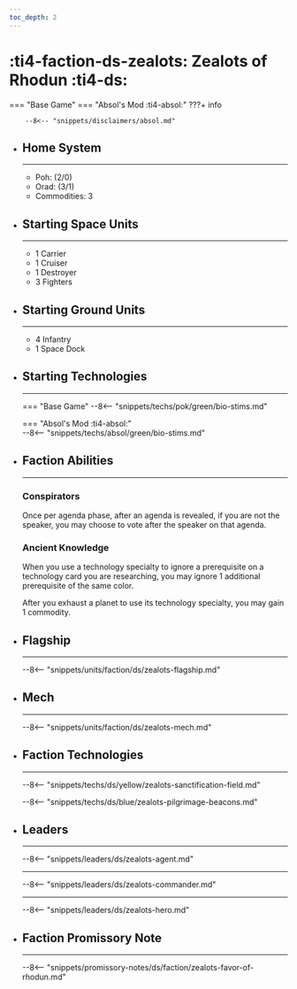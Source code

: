 ```yaml
---
toc_depth: 2
---
```


# :ti4-faction-ds-zealots: Zealots of Rhodun :ti4-ds:
=== "Base Game"
=== "Absol's Mod :ti4-absol:" 
    ???+ info

        --8<-- "snippets/disclaimers/absol.md"

<div class="grid cards" markdown>

-   ## __Home System__

    ---

    * Poh: (2/0)
    * Orad: (3/1)
    * Commodities: 3

</div>

<div class="grid cards" markdown>

-   ## __Starting Space Units__

    ---

    * 1 Carrier
    * 1 Cruiser
    * 1 Destroyer
    * 3 Fighters

-   ## __Starting Ground Units__

    ---

    * 4 Infantry
    * 1 Space Dock

-   ## __Starting Technologies__

    ---
    === "Base Game"
        --8<-- "snippets/techs/pok/green/bio-stims.md"

    === "Absol's Mod :ti4-absol:"  
        --8<-- "snippets/techs/absol/green/bio-stims.md"

-   ## __Faction Abilities__

    ---
    ### **Conspirators**
    
    Once per agenda phase, after an agenda is revealed, if you are not the speaker, you may choose to vote after the speaker on that agenda.

    ### **Ancient Knowledge**
    
    When you use a technology specialty to ignore a prerequisite on a technology card you are researching, you may ignore 1 additional prerequisite of the same color. 
    
    After you exhaust a planet to use its technology specialty, you may gain 1 commodity.

-   ## __Flagship__

    ---
    --8<-- "snippets/units/faction/ds/zealots-flagship.md"

-   ## __Mech__

    ---
    --8<-- "snippets/units/faction/ds/zealots-mech.md"

</div>

<div class="grid cards" markdown>

-   ## __Faction Technologies__

    ---

    --8<-- "snippets/techs/ds/yellow/zealots-sanctification-field.md"

    --8<-- "snippets/techs/ds/blue/zealots-pilgrimage-beacons.md"


-   ## __Leaders__

    ---
    
    --8<-- "snippets/leaders/ds/zealots-agent.md"

    ---

    --8<-- "snippets/leaders/ds/zealots-commander.md"

    ---

    --8<-- "snippets/leaders/ds/zealots-hero.md"

-   ## __Faction Promissory Note__

    ---
    --8<-- "snippets/promissory-notes/ds/faction/zealots-favor-of-rhodun.md"

</div>
